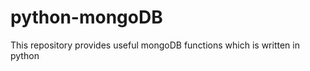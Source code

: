 python-mongoDB
==============

This repository provides useful mongoDB functions which is written in python
